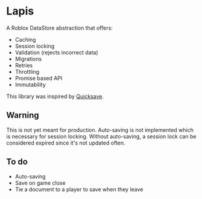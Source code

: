 # Lapis
A Roblox DataStore abstraction that offers:
- Caching
- Session locking
- Validation (rejects incorrect data)
- Migrations
- Retries
- Throttling
- Promise based API
- Immutability

This library was inspired by [Quicksave](https://github.com/evaera/Quicksave).

## Warning
This is not yet meant for production. Auto-saving is not implemented which is necessary for session locking.
Without auto-saving, a session lock can be considered expired since it's not updated often.

## To do
- Auto-saving
- Save on game close
- Tie a document to a player to save when they leave
